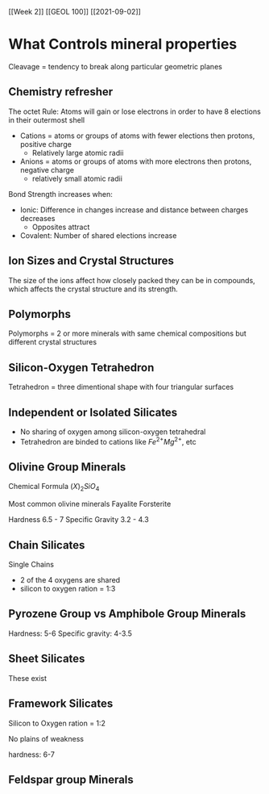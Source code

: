 [[Week 2]] [[GEOL 100]] [[2021-09-02]]

# What Controls mineral properties 

Cleavage = tendency to break along particular geometric planes 

## Chemistry refresher

The octet Rule: Atoms will gain or lose electrons in order to have 8 elections in their outermost shell

- Cations = atoms or groups of atoms with fewer elections then protons, positive charge 
	- Relatively large atomic radii 
- Anions = atoms or groups of atoms with more electrons then protons, negative charge
	- relatively small atomic radii

Bond Strength increases when:
- Ionic: Difference in changes increase and distance between charges decreases
	- Opposites attract
- Covalent: Number of shared elections increase 	


##  Ion Sizes and Crystal Structures

The size of the ions affect how closely packed they can be in compounds, which affects the crystal structure and its strength.


## Polymorphs 

Polymorphs = 2 or more minerals with same chemical compositions but different crystal structures

## Silicon-Oxygen Tetrahedron

Tetrahedron = three dimentional shape with four triangular surfaces

## Independent or Isolated Silicates 

- No sharing of oxygen among silicon-oxygen tetrahedral
- Tetrahedron are binded to cations like $Fe^{2+} Mg^{2+}$, etc
 
 
 ## Olivine Group Minerals
 
 Chemical Formula $(X)_2 SiO_4$
 
 Most common olivine minerals
 Fayalite 
 Forsterite
 
 Hardness 6.5 - 7
 Specific Gravity 3.2 - 4.3 
 
 ## Chain Silicates
 
Single Chains
- 2 of the 4 oxygens are shared 
- silicon to oxygen ration = 1:3

## Pyrozene Group vs Amphibole Group Minerals 

Hardness: 5-6
Specific gravity: 4-3.5


## Sheet Silicates 

These exist


## Framework Silicates

Silicon to Oxygen ration = 1:2

No plains of weakness

hardness: 6-7


## Feldspar group Minerals

